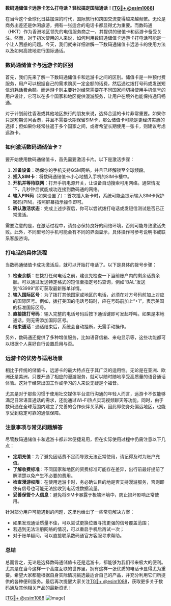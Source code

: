 **数码通储值卡远游卡怎么打电话？轻松搞定国际通话！[[TG💪+ @esim1088](https://t.me/s/esim1088)]**

在当今这个全球化日益加深的时代，国际旅行和跨国交流变得越来越频繁。无论是商务出差还是休闲旅游，拥有一张适合的电话卡都显得尤为重要。而数码通（HKT）作为香港地区领先的电信服务商之一，其提供的储值卡和远游卡备受关注。然而，对于初次使用的人来说，如何利用数码通储值卡远游卡打电话可能是一个让人困惑的问题。今天，我们就来详细讲解一下数码通储值卡远游卡的使用方法以及如何高效地进行国际通话。

### 数码通储值卡与远游卡的区别

首先，我们先来了解一下数码通储值卡和远游卡之间的区别。储值卡是一种预付费服务，用户可以根据自己的需求购买一定金额的话费，然后通过拨打号码或发送短信消耗话费余额。而远游卡则主要针对经常需要在不同国家间切换使用手机信号的用户设计，它可以在多个国家和地区提供漫游服务，让用户在境外也能保持通讯畅通。

对于计划前往香港或其他地区旅行的朋友来说，选择合适的卡片非常重要。如果你只是短期访问香港，并且不需要长期保留SIM卡，那么储值卡可能是更经济实惠的选择；但如果你经常往返于多个国家之间，或者希望长期使用一张卡，则建议考虑远游卡。

### 如何激活数码通储值卡？

要开始使用数码通储值卡，首先需要激活卡片。以下是激活步骤：

1. **准备设备**：确保你的手机支持GSM网络，并且已经解锁至全球频段。
2. **插入SIM卡**：将数码通储值卡小心地插入手机的SIM卡槽中。
3. **开机并等待联网**：打开手机电源开关，让设备自动搜索可用网络。通常情况下，几秒钟后就能成功连接到数码通的网络。
4. **输入PIN码**（如果设置了）：首次插入新卡时，系统可能会提示输入SIM卡保护密码(PIN)。按照屏幕指示操作即可。
5. **确认激活状态**：完成上述步骤后，你可以尝试拨打电话或发短信测试是否已正常激活。

需要注意的是，在激活过程中，请务必保持良好的网络环境，否则可能导致激活失败。此外，不同型号的手机可能会有不同的界面显示，具体操作可参考说明书或联系客服咨询。

### 打电话的具体流程

当数码通储值卡成功激活后，就可以开始打电话了。以下是具体的拨号步骤：

1. **检查余额**：在拨打任何电话之前，建议先检查一下当前账户内的剩余话费余额。可以通过发送特定格式的短信至指定号码查询，例如“BAL”发送到“63999”即可获取最新账单详情。
2. **输入国际区号**：为了拨打其他国家或地区的电话，必须在对方号码前加上对应的国际区号。例如，拨打美国的电话号码时，应在号码前加上“+1”，表示美国的标准国际区号。
3. **直接拨打号码**：输入完整的电话号码后按下通话键即可发起呼叫。如果是本地通话，则无需添加国际区号。
4. **结束通话**：通话结束后，系统会自动挂断，无需手动操作。

另外，数码通还提供了多种增值服务，比如语音信箱、来电显示等，这些功能都可以根据个人喜好自行设置启用与否。

### 远游卡的优势与适用场景

相比于传统的储值卡，远游卡的最大特点在于其广泛的适用性。无论是在亚洲、欧洲还是美洲，只要开通了相应的漫游服务，就可以随时随地享受高质量的语音通话体验。这对于经常出国工作或学习的人来说无疑是个福音。

尤其是对于那些习惯于使用社交媒体平台进行沟通的年轻人而言，远游卡不仅能够满足日常语音通话的需求，还能通过Wi-Fi热点实现视频聊天等功能。同时，由于数码通在全球范围内建立了完善的合作伙伴关系网，因此即使身处偏远地区，也能享受到稳定可靠的通信保障。

### 注意事项与常见问题解答

尽管数码通储值卡和远游卡都非常便捷易用，但在实际使用过程中仍需注意以下几点：

- **定期充值**：为了避免因话费不足而导致无法正常使用，请记得及时为账户充值。
- **了解收费标准**：不同国家和地区的资费标准可能存在差异，出行前最好提前了解清楚以免产生不必要的费用。
- **检查漫游权限**：在使用远游卡时，务必确认目的地是否支持漫游服务，否则即使有信号也可能无法接收到电话或数据流量。
- **妥善保管个人信息**：避免将SIM卡暴露于极端环境中，防止损坏影响正常使用。

针对部分用户可能遇到的问题，这里也给出了一些常见解决方案：
- 如果发现通话质量不佳，可以尝试更换位置寻找更强的信号覆盖范围；
- 若遇到无法注册网络的情况，可以重启手机后再试一次；
- 对于账单疑问，可以直接联系数码通官方客服寻求帮助。

### 总结

总而言之，无论是选择数码通储值卡还是远游卡，都能够为我们带来极大的便利。尤其是在当今这样一个高度互联的世界里，拥有这样一张优质的电话卡显得尤为重要。希望大家都能根据自身实际情况挑选最适合自己的产品，并充分利用它们所提供的各种便利服务。最后再次提醒大家关注[TG💪+ @esim1088](https://t.me/s/esim1088)，获取更多关于数码通及其他相关产品的最新资讯！

[[TG💪+ @esim1088](https://t.me/s/esim1088) ![Image](https://i.postimg.cc/4NQfJmqS/Snipaste-2025-05-13-00-14-12.png)]